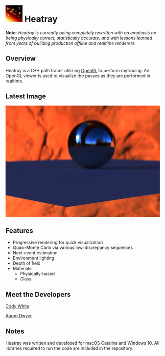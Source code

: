 
<h1><img src="https://github.com/galdar496/heatray/blob/master/Resources/logo.png" />    Heatray</h1>

**Note**: *Heatray is currently being completely rewritten with an emphasis on being physically correct, statistically accurate, and with lessons learned from years of building production offline and realtime renderers.*

## Overview
Heatray is a C++ path tracer utilizing [OpenRL](https://en.wikipedia.org/wiki/OpenRL) to perform raytracing. An OpenGL viewer is used to visualize the passes as they are performed in realtime.
## Latest Image
![](https://github.com/galdar496/heatray/blob/master/ExampleImages/latest.PNG)
## Features
* Progressive rendering for quick visualization
* Quasi-Monte Carlo via various low-discrepancy sequences
* Next-event estimation
* Environment lighting
* Depth of field
* Materials:
    * Physically-based
    * Glass
## Meet the Developers
[Cody White](https://www.linkedin.com/in/cody-white-78476019/)

[Aaron Dwyer](https://www.linkedin.com/in/aadwyer/)
## Notes
Heatray was written and developed for macOS Catalina and Windows 10. All libraries required to run the code are included in the repository.

